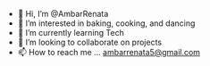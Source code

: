 - 👋 Hi, I’m @AmbarRenata
- 👀 I’m interested in baking, cooking, and dancing
- 🌱 I’m currently learning Tech
- 💞️ I’m looking to collaborate on projects
- 📫 How to reach me ... ambarrenata5@gmail.com
